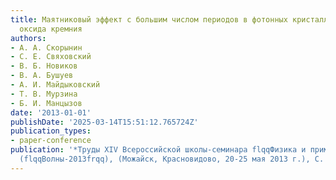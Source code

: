```yaml
---
title: Маятниковый эффект с большим числом периодов в фотонных кристаллах из пористого
  оксида кремния
authors:
- А. А. Скорынин
- С. Е. Свяховский
- В. Б. Новиков
- В. А. Бушуев
- А. И. Майдыковский
- Т. В. Мурзина
- Б. И. Манцызов
date: '2013-01-01'
publishDate: '2025-03-14T15:51:12.765724Z'
publication_types:
- paper-conference
publication: '*Труды XIV Всероссийской школы-семинара flqqФизика и применение микроволнfrqq
  (flqqВолны-2013frqq), (Можайск, Красновидово, 20-25 мая 2013 г.), С. 24-25*'
---
```

